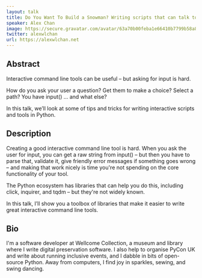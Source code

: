 ```yaml
---
layout: talk
title: Do You Want To Build a Snowman? Writing scripts that can talk to the user
speaker: Alex Chan
image: https://secure.gravatar.com/avatar/63a70b00feba1e66410b7799b58a897d?s=500
twitter: alexwlchan
url: https://alexwlchan.net
---
```


## Abstract
Interactive command line tools can be useful – but asking for input is hard.

How do you ask your user a question? Get them to make a choice? Select a path? You have input() … and what else?

In this talk, we’ll look at some of tips and tricks for writing interactive scripts and tools in Python.

## Description
Creating a good interactive command line tool is hard. When you ask the user for input, you can get a raw string from input() – but then you have to parse that, validate it, give friendly error messages if something goes wrong – and making that work nicely is time you're not spending on the core functionality of your tool.

The Python ecosystem has libraries that can help you do this, including click, inquirer, and tqdm – but they're not widely known.

In this talk, I’ll show you a toolbox of libraries that make it easier to write great interactive command line tools.

## Bio
I'm a software developer at Wellcome Collection, a museum and library where I write digital preservation software. I also help to organise PyCon UK and write about running inclusive events, and I dabble in bits of open-source Python. Away from computers, I find joy in sparkles, sewing, and swing dancing.

